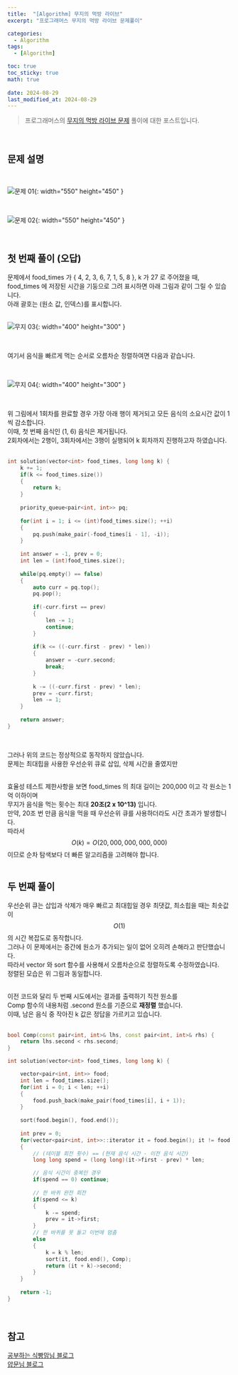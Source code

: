 ```yaml
---
title:  "[Algorithm] 무지의 먹방 라이브"
excerpt: "프로그래머스 무지의 먹방 라이브 문제풀이"

categories:
  - Algorithm
tags:
  - [Algorithm]

toc: true
toc_sticky: true
math: true
 
date: 2024-08-29
last_modified_at: 2024-08-29
---
```


> 프로그래머스의 [무지의 먹방 라이브 문제](https://school.programmers.co.kr/learn/courses/30/lessons/42891#) 풀이에 대한 포스트입니다.  

<br/>

## 문제 설명

<br/>

![문제 01](/assets/img/Programmers/무지의_먹방_01.png){: width="550" height="450" }  

<br/>

![문제 02](/assets/img/Programmers/무지의_먹방_02.png){: width="550" height="450" }  

<br/>

## 첫 번째 풀이 (오답)

문제에서 food_times 가 { 4, 2, 3, 6, 7, 1, 5, 8 }, k 가 27 로 주어졌을 때,  
food_times 에 저장된 시간을 기둥으로 그려 표시하면 아래 그림과 같이 그릴 수 있습니다.  
아래 괄호는 (원소 값, 인덱스)를 표시합니다.  
<br/>

![무지 03](/assets/img/Programmers/무지의_먹방_03.png){: width="400" height="300" }  

<br/>

여기서 음식을 빠르게 먹는 순서로 오름차순 정렬하여면 다음과 같습니다.  

<br/>

![무지 04](/assets/img/Programmers/무지의_먹방_04.png){: width="400" height="300" }  

<br/>

위 그림에서 1회차를 완료할 경우 가장 아래 행이 제거되고 모든 음식의 소요시간 값이 1씩 감소합니다.  
이때, 첫 번째 음식인 (1, 6) 음식은 제거됩니다.  
2회차에서는 2행이, 3회차에서는 3행이 실행되어 k 회차까지 진행하고자 하였습니다.  
<br/>

```cpp
int solution(vector<int> food_times, long long k) {
    k += 1;
    if(k <= food_times.size())
    {
        return k;
    }
    
    priority_queue<pair<int, int>> pq;
    
    for(int i = 1; i <= (int)food_times.size(); ++i)
    {
        pq.push(make_pair(-food_times[i - 1], -i));
    }
    
    int answer = -1, prev = 0;
    int len = (int)food_times.size();
    
    while(pq.empty() == false)
    {
        auto curr = pq.top();
        pq.pop();
        
        if(-curr.first == prev) 
        {
            len -= 1;
            continue;
        }
        
        if(k <= ((-curr.first - prev) * len))
        {
            answer = -curr.second;
            break;
        }
        
        k -= ((-curr.first - prev) * len);
        prev = -curr.first;
        len -= 1;
    }
    
    return answer;
}
```
<br/>

그러나 위의 코드는 정상적으로 동작하지 않았습니다.  
문제는 최대힙을 사용한 우선순위 큐로 삽입, 삭제 시간을 줄였지만  
<br/>

효율성 테스트 제한사항을 보면 food_times 의 최대 길이는 200,000 이고 각 원소는 1억 이하이며  
무지가 음식을 먹는 횟수는 최대 **20조(2 x 10^13)** 입니다.  
만약, 20조 번 만큼 음식을 먹을 때 우선순위 큐를 사용하더라도 시간 초과가 발생합니다.  
따라서 $$O(k) = O(20,000,000,000,000)$$ 이므로 순차 탐색보다 더 빠른 알고리즘을 고려해야 합니다.  
<br/>

## 두 번째 풀이

우선순위 큐는 삽입과 삭제가 매우 빠르고 최대힙일 경우 최댓값, 최소힙을 때는 최솟값이  
$$O(1)$$ 의 시간 복잡도로 동작합니다.  
그러나 이 문제에서는 중간에 원소가 추가되는 일이 없어 오히려 손해라고 판단했습니다.  
따라서 vector 와 sort 함수를 사용해서 오름차순으로 정렬하도록 수정하였습니다.  
정렬된 모습은 위 그림과 동일합니다.  
<br/>

이전 코드와 달리 두 번째 시도에서는 결과를 출력하기 직전 원소를  
Comp 함수의 내용처럼 .second 원소를 기준으로 **재정렬** 했습니다.  
이때, 남은 음식 중 작아진 k 값은 정답을 가르키고 있습니다.  
<br/>

```cpp
bool Comp(const pair<int, int>& lhs, const pair<int, int>& rhs) {
    return lhs.second < rhs.second;
}

int solution(vector<int> food_times, long long k) {

    vector<pair<int, int>> food;
    int len = food_times.size();
    for(int i = 0; i < len; ++i)
    {
        food.push_back(make_pair(food_times[i], i + 1));
    }
    
    sort(food.begin(), food.end());
    
    int prev = 0;
    for(vector<pair<int, int>>::iterator it = food.begin(); it != food.end(); --len, ++it)
    {   
        // (테이블 회전 횟수) == (현재 음식 시간 - 이전 음식 시간)
        long long spend = (long long)(it->first - prev) * len;

        // 음식 시간이 중복인 경우 
        if(spend == 0) continue;
        
        // 한 바퀴 완전 회전
        if(spend <= k)
        {
            k -= spend;
            prev = it->first;
        }
        // 한 바퀴를 못 돌고 이번에 멈춤
        else
        {
            k = k % len;
            sort(it, food.end(), Comp);
            return (it + k)->second;
        }
    }
    
    return -1;
}
```

<br/>

## 참고 
[공부하는 식빵맘님 블로그](https://ansohxxn.github.io/programmers/132/)  
[얍문님 블로그](https://yabmoons.tistory.com/487)  
<br/>